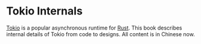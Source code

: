 # Tokio Internals

[Tokio](https://github.com/tokio-rs/tokio) is a popular asynchronous runtime for [Rust](https://rust-lang.org/).
This book describes internal details of Tokio from code to designs. All content is in Chinese now.
